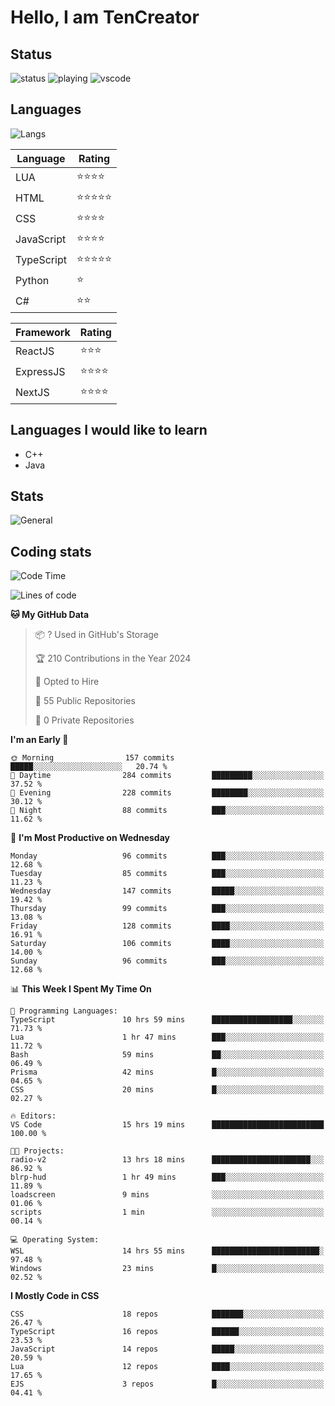 # Hello, I am TenCreator

## Status
![status](https://api.statusbadges.me/badge/status/518334475038359555?simple=true&style=for-the-badge)
![playing](https://api.statusbadges.me/badge/playing/518334475038359555?style=for-the-badge)
![vscode](https://api.statusbadges.me/badge/vscode/518334475038359555?style=for-the-badge)

## Languages
![Langs](https://github-readme-stats.vercel.app/api/top-langs/?username=tencreator&layout=compact&theme=radical)


|Language|Rating|
|--------|------|
|LUA|⭐️⭐️⭐️⭐️|
|HTML|⭐️⭐️⭐️⭐️⭐️|
|CSS|⭐️⭐️⭐️⭐️|
|JavaScript|⭐️⭐️⭐️⭐️|
|TypeScript|⭐️⭐️⭐️⭐️⭐️|
|Python|⭐️|
|C#|⭐️⭐️ |

|Framework|Rating|
|--------|------|
|ReactJS|⭐️⭐️⭐|
|ExpressJS|⭐️⭐️⭐️⭐️|
|NextJS|⭐️⭐️⭐⭐️|

## Languages I would like to learn
- C++
- Java

## Stats
![General](https://github-readme-stats.vercel.app/api?username=tencreator&show_icons=true&theme=radical)

## Coding stats

<!--START_SECTION:waka-->
![Code Time](http://img.shields.io/badge/Code%20Time-230%20hrs%205%20mins-blue)

![Lines of code](https://img.shields.io/badge/From%20Hello%20World%20I%27ve%20Written-1.3%20million%20lines%20of%20code-blue)

**🐱 My GitHub Data** 

> 📦 ? Used in GitHub's Storage 
 > 
> 🏆 210 Contributions in the Year 2024
 > 
> 💼 Opted to Hire
 > 
> 📜 55 Public Repositories 
 > 
> 🔑 0 Private Repositories 
 > 
**I'm an Early 🐤** 

```text
🌞 Morning                157 commits         █████░░░░░░░░░░░░░░░░░░░░   20.74 % 
🌆 Daytime                284 commits         █████████░░░░░░░░░░░░░░░░   37.52 % 
🌃 Evening                228 commits         ████████░░░░░░░░░░░░░░░░░   30.12 % 
🌙 Night                  88 commits          ███░░░░░░░░░░░░░░░░░░░░░░   11.62 % 
```
📅 **I'm Most Productive on Wednesday** 

```text
Monday                   96 commits          ███░░░░░░░░░░░░░░░░░░░░░░   12.68 % 
Tuesday                  85 commits          ███░░░░░░░░░░░░░░░░░░░░░░   11.23 % 
Wednesday                147 commits         █████░░░░░░░░░░░░░░░░░░░░   19.42 % 
Thursday                 99 commits          ███░░░░░░░░░░░░░░░░░░░░░░   13.08 % 
Friday                   128 commits         ████░░░░░░░░░░░░░░░░░░░░░   16.91 % 
Saturday                 106 commits         ████░░░░░░░░░░░░░░░░░░░░░   14.00 % 
Sunday                   96 commits          ███░░░░░░░░░░░░░░░░░░░░░░   12.68 % 
```


📊 **This Week I Spent My Time On** 

```text
💬 Programming Languages: 
TypeScript               10 hrs 59 mins      ██████████████████░░░░░░░   71.73 % 
Lua                      1 hr 47 mins        ███░░░░░░░░░░░░░░░░░░░░░░   11.72 % 
Bash                     59 mins             ██░░░░░░░░░░░░░░░░░░░░░░░   06.49 % 
Prisma                   42 mins             █░░░░░░░░░░░░░░░░░░░░░░░░   04.65 % 
CSS                      20 mins             █░░░░░░░░░░░░░░░░░░░░░░░░   02.27 % 

🔥 Editors: 
VS Code                  15 hrs 19 mins      █████████████████████████   100.00 % 

🐱‍💻 Projects: 
radio-v2                 13 hrs 18 mins      ██████████████████████░░░   86.92 % 
blrp-hud                 1 hr 49 mins        ███░░░░░░░░░░░░░░░░░░░░░░   11.89 % 
loadscreen               9 mins              ░░░░░░░░░░░░░░░░░░░░░░░░░   01.06 % 
scripts                  1 min               ░░░░░░░░░░░░░░░░░░░░░░░░░   00.14 % 

💻 Operating System: 
WSL                      14 hrs 55 mins      ████████████████████████░   97.48 % 
Windows                  23 mins             █░░░░░░░░░░░░░░░░░░░░░░░░   02.52 % 
```

**I Mostly Code in CSS** 

```text
CSS                      18 repos            ███████░░░░░░░░░░░░░░░░░░   26.47 % 
TypeScript               16 repos            ██████░░░░░░░░░░░░░░░░░░░   23.53 % 
JavaScript               14 repos            █████░░░░░░░░░░░░░░░░░░░░   20.59 % 
Lua                      12 repos            ████░░░░░░░░░░░░░░░░░░░░░   17.65 % 
EJS                      3 repos             █░░░░░░░░░░░░░░░░░░░░░░░░   04.41 % 
```




<!--END_SECTION:waka-->
